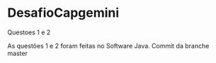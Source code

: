 # DesafioCapgemini
Questoes 1 e 2


As questões 1 e 2 foram feitas no Software Java.
Commit da branche master
